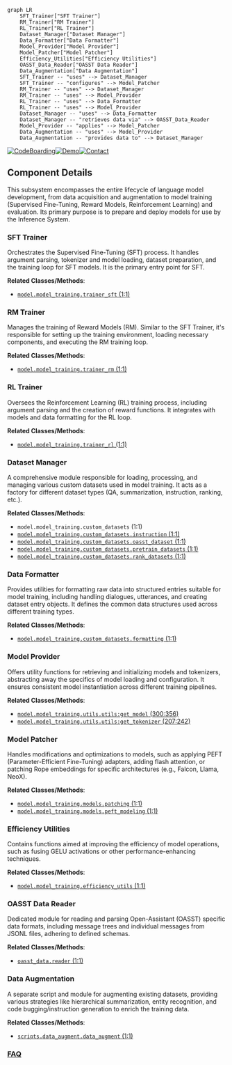 ```mermaid
graph LR
    SFT_Trainer["SFT Trainer"]
    RM_Trainer["RM Trainer"]
    RL_Trainer["RL Trainer"]
    Dataset_Manager["Dataset Manager"]
    Data_Formatter["Data Formatter"]
    Model_Provider["Model Provider"]
    Model_Patcher["Model Patcher"]
    Efficiency_Utilities["Efficiency Utilities"]
    OASST_Data_Reader["OASST Data Reader"]
    Data_Augmentation["Data Augmentation"]
    SFT_Trainer -- "uses" --> Dataset_Manager
    SFT_Trainer -- "configures" --> Model_Patcher
    RM_Trainer -- "uses" --> Dataset_Manager
    RM_Trainer -- "uses" --> Model_Provider
    RL_Trainer -- "uses" --> Data_Formatter
    RL_Trainer -- "uses" --> Model_Provider
    Dataset_Manager -- "uses" --> Data_Formatter
    Dataset_Manager -- "retrieves data via" --> OASST_Data_Reader
    Model_Provider -- "applies" --> Model_Patcher
    Data_Augmentation -- "uses" --> Model_Provider
    Data_Augmentation -- "provides data to" --> Dataset_Manager
```
[![CodeBoarding](https://img.shields.io/badge/Generated%20by-CodeBoarding-9cf?style=flat-square)](https://github.com/CodeBoarding/CodeBoarding)[![Demo](https://img.shields.io/badge/Try%20our-Demo-blue?style=flat-square)](https://www.codeboarding.org/demo)[![Contact](https://img.shields.io/badge/Contact%20us%20-%20contact@codeboarding.org-lightgrey?style=flat-square)](mailto:contact@codeboarding.org)

## Component Details

This subsystem encompasses the entire lifecycle of language model development, from data acquisition and augmentation to model training (Supervised Fine-Tuning, Reward Models, Reinforcement Learning) and evaluation. Its primary purpose is to prepare and deploy models for use by the Inference System.

### SFT Trainer
Orchestrates the Supervised Fine-Tuning (SFT) process. It handles argument parsing, tokenizer and model loading, dataset preparation, and the training loop for SFT models. It is the primary entry point for SFT.


**Related Classes/Methods**:

- <a href="https://github.com/LAION-AI/Open-Assistant/blob/master/model/model_training/trainer_sft.py#L1-L1" target="_blank" rel="noopener noreferrer">`model.model_training.trainer_sft` (1:1)</a>


### RM Trainer
Manages the training of Reward Models (RM). Similar to the SFT Trainer, it's responsible for setting up the training environment, loading necessary components, and executing the RM training loop.


**Related Classes/Methods**:

- <a href="https://github.com/LAION-AI/Open-Assistant/blob/master/model/model_training/trainer_rm.py#L1-L1" target="_blank" rel="noopener noreferrer">`model.model_training.trainer_rm` (1:1)</a>


### RL Trainer
Oversees the Reinforcement Learning (RL) training process, including argument parsing and the creation of reward functions. It integrates with models and data formatting for the RL loop.


**Related Classes/Methods**:

- <a href="https://github.com/LAION-AI/Open-Assistant/blob/master/model/model_training/trainer_rl.py#L1-L1" target="_blank" rel="noopener noreferrer">`model.model_training.trainer_rl` (1:1)</a>


### Dataset Manager
A comprehensive module responsible for loading, processing, and managing various custom datasets used in model training. It acts as a factory for different dataset types (QA, summarization, instruction, ranking, etc.).


**Related Classes/Methods**:

- `model.model_training.custom_datasets` (1:1)
- <a href="https://github.com/LAION-AI/Open-Assistant/blob/master/model/model_training/custom_datasets/instruction.py#L1-L1" target="_blank" rel="noopener noreferrer">`model.model_training.custom_datasets.instruction` (1:1)</a>
- <a href="https://github.com/LAION-AI/Open-Assistant/blob/master/model/model_training/custom_datasets/oasst_dataset.py#L1-L1" target="_blank" rel="noopener noreferrer">`model.model_training.custom_datasets.oasst_dataset` (1:1)</a>
- <a href="https://github.com/LAION-AI/Open-Assistant/blob/master/model/model_training/custom_datasets/pretrain_datasets.py#L1-L1" target="_blank" rel="noopener noreferrer">`model.model_training.custom_datasets.pretrain_datasets` (1:1)</a>
- <a href="https://github.com/LAION-AI/Open-Assistant/blob/master/model/model_training/custom_datasets/rank_datasets.py#L1-L1" target="_blank" rel="noopener noreferrer">`model.model_training.custom_datasets.rank_datasets` (1:1)</a>


### Data Formatter
Provides utilities for formatting raw data into structured entries suitable for model training, including handling dialogues, utterances, and creating dataset entry objects. It defines the common data structures used across different training types.


**Related Classes/Methods**:

- <a href="https://github.com/LAION-AI/Open-Assistant/blob/master/model/model_training/custom_datasets/formatting.py#L1-L1" target="_blank" rel="noopener noreferrer">`model.model_training.custom_datasets.formatting` (1:1)</a>


### Model Provider
Offers utility functions for retrieving and initializing models and tokenizers, abstracting away the specifics of model loading and configuration. It ensures consistent model instantiation across different training pipelines.


**Related Classes/Methods**:

- <a href="https://github.com/LAION-AI/Open-Assistant/blob/master/model/model_training/utils/utils.py#L300-L356" target="_blank" rel="noopener noreferrer">`model.model_training.utils.utils:get_model` (300:356)</a>
- <a href="https://github.com/LAION-AI/Open-Assistant/blob/master/model/model_training/utils/utils.py#L207-L242" target="_blank" rel="noopener noreferrer">`model.model_training.utils.utils:get_tokenizer` (207:242)</a>


### Model Patcher
Handles modifications and optimizations to models, such as applying PEFT (Parameter-Efficient Fine-Tuning) adapters, adding flash attention, or patching Rope embeddings for specific architectures (e.g., Falcon, Llama, NeoX).


**Related Classes/Methods**:

- <a href="https://github.com/LAION-AI/Open-Assistant/blob/master/model/model_training/models/patching.py#L1-L1" target="_blank" rel="noopener noreferrer">`model.model_training.models.patching` (1:1)</a>
- <a href="https://github.com/LAION-AI/Open-Assistant/blob/master/model/model_training/models/peft_modeling.py#L1-L1" target="_blank" rel="noopener noreferrer">`model.model_training.models.peft_modeling` (1:1)</a>


### Efficiency Utilities
Contains functions aimed at improving the efficiency of model operations, such as fusing GELU activations or other performance-enhancing techniques.


**Related Classes/Methods**:

- <a href="https://github.com/LAION-AI/Open-Assistant/blob/master/model/model_training/efficiency_utils.py#L1-L1" target="_blank" rel="noopener noreferrer">`model.model_training.efficiency_utils` (1:1)</a>


### OASST Data Reader
Dedicated module for reading and parsing Open-Assistant (OASST) specific data formats, including message trees and individual messages from JSONL files, adhering to defined schemas.


**Related Classes/Methods**:

- <a href="https://github.com/LAION-AI/Open-Assistant/blob/master/oasst-data/oasst_data/reader.py#L1-L1" target="_blank" rel="noopener noreferrer">`oasst_data.reader` (1:1)</a>


### Data Augmentation
A separate script and module for augmenting existing datasets, providing various strategies like hierarchical summarization, entity recognition, and code bugging/instruction generation to enrich the training data.


**Related Classes/Methods**:

- <a href="https://github.com/LAION-AI/Open-Assistant/blob/master/scripts/data_augment/data_augment.py#L1-L1" target="_blank" rel="noopener noreferrer">`scripts.data_augment.data_augment` (1:1)</a>




### [FAQ](https://github.com/CodeBoarding/GeneratedOnBoardings/tree/main?tab=readme-ov-file#faq)